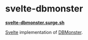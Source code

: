 # svelte-dbmonster

**[svelte-dbmonster.surge.sh](http://svelte-dbmonster.surge.sh/)**

[Svelte](https://github.com/sveltejs/svelte) implementation of [DBMonster](https://dbmonster.firebaseapp.com/).
